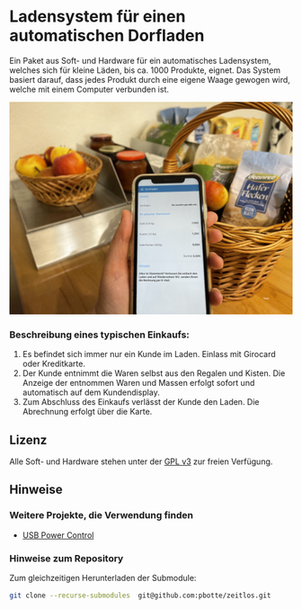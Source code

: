 # Ladensystem für einen automatischen Dorfladen

Ein Paket aus Soft- und Hardware für ein automatisches Ladensystem, welches sich für kleine Läden, bis ca. 1000 Produkte, eignet. Das System basiert darauf, dass jedes Produkt durch eine eigene Waage gewogen wird, welche mit einem Computer verbunden ist.

![](https://raw.githubusercontent.com/pbotte/zeitlos/master/Projektantraege%20und%20Vortraege/IMG_1326_klein.jpg)

### Beschreibung eines typischen Einkaufs:
1. Es befindet sich immer nur ein Kunde im Laden. Einlass mit Girocard oder Kreditkarte.
2. Der Kunde entnimmt die Waren selbst aus den Regalen und Kisten. Die Anzeige der entnommen Waren und Massen erfolgt sofort und automatisch auf dem Kundendisplay.
3. Zum Abschluss des Einkaufs verlässt der Kunde den Laden. Die Abrechnung erfolgt über die Karte.



## Lizenz
Alle Soft- und Hardware stehen unter der [GPL v3](https://github.com/pbotte/zeitlos/blob/master/LICENSE) zur freien Verfügung.


## Hinweise

### Weitere Projekte, die Verwendung finden

- [USB Power Control](https://github.com/mvp/uhubctl)

### Hinweise zum Repository

Zum gleichzeitigen Herunterladen der Submodule:
```bash
git clone --recurse-submodules  git@github.com:pbotte/zeitlos.git
```


